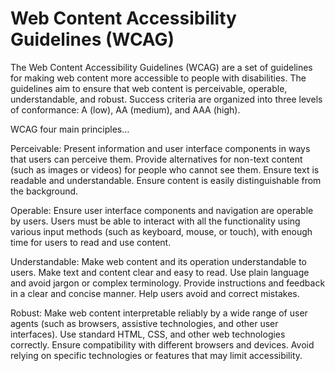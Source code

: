 # Web Content Accessibility Guidelines (WCAG)

The Web Content Accessibility Guidelines (WCAG) are a set of guidelines for making web content more accessible to people with disabilities. The guidelines aim to ensure that web content is perceivable, operable, understandable, and robust. Success criteria are organized into three levels of conformance: A (low), AA (medium), and AAA (high).

WCAG four main principles…

Perceivable: Present information and user interface components in ways that users can perceive them. Provide alternatives for non-text content (such as images or videos) for people who cannot see them. Ensure text is readable and understandable. Ensure content is easily distinguishable from the background.

Operable: Ensure user interface components and navigation are operable by users. Users must be able to interact with all the functionality using various input methods (such as keyboard, mouse, or touch), with enough time for users to read and use content.

Understandable: Make web content and its operation understandable to users. Make text and content clear and easy to read. Use plain language and avoid jargon or complex terminology. Provide instructions and feedback in a clear and concise manner. Help users avoid and correct mistakes.

Robust: Make web content interpretable reliably by a wide range of user agents (such as browsers, assistive technologies, and other user interfaces). Use standard HTML, CSS, and other web technologies correctly. Ensure compatibility with different browsers and devices. Avoid relying on specific technologies or features that may limit accessibility.
